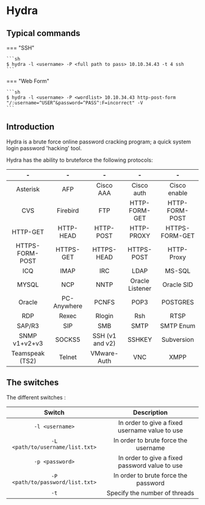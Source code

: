 # Hydra

## Typical commands

=== "SSH"

    ```sh
    $ hydra -l <username> -P <full path to pass> 10.10.34.43 -t 4 ssh
    ```

=== "Web Form"

    ```sh
    $ hydra -l <username> -P <wordlist> 10.10.34.43 http-post-form "/:username=^USER^&password=^PASS^:F=incorrect" -V
    ```

## Introduction

Hydra is a brute force online password cracking program; a quick system login password 'hacking' tool.

Hydra has the ability to bruteforce the following protocols:

-|-|-|-|-
:-:|:-:|:-:|:-:|:-:
Asterisk | AFP | Cisco AAA | Cisco auth | Cisco enable
CVS | Firebird | FTP |  HTTP-FORM-GET | HTTP-FORM-POST
HTTP-GET | HTTP-HEAD | HTTP-POST | HTTP-PROXY | HTTPS-FORM-GET
HTTPS-FORM-POST | HTTPS-GET | HTTPS-HEAD | HTTPS-POST | HTTP-Proxy
ICQ | IMAP | IRC | LDAP | MS-SQL
MYSQL | NCP | NNTP | Oracle Listener | Oracle SID
Oracle | PC-Anywhere | PCNFS | POP3 | POSTGRES
RDP | Rexec | Rlogin | Rsh | RTSP
SAP/R3 | SIP | SMB | SMTP | SMTP Enum
SNMP v1+v2+v3 | SOCKS5 | SSH (v1 and v2) | SSHKEY | Subversion
Teamspeak (TS2) | Telnet | VMware-Auth | VNC | XMPP

## The switches

The different switches : 

Switch|Description
:-:|:-:
`-l <username>`|In order to give a fixed username value to use
`-L <path/to/username/list.txt>`|In order to brute force the username
`-p <password>`|In order to give a fixed password value to use
`-P <path/to/password/list.txt>`|In order to brute force the password
`-t`|Specify the number of threads
